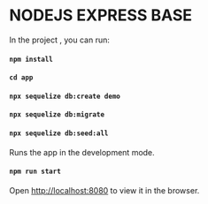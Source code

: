 # NODEJS EXPRESS BASE

In the project , you can run:

#### `npm install`

#### `cd app`

#### `npx sequelize db:create demo`

#### `npx sequelize db:migrate`

#### `npx sequelize db:seed:all`

Runs the app in the development mode.<br>

#### `npm run start`

Open [http://localhost:8080](http://localhost:8080) to view it in the browser.
